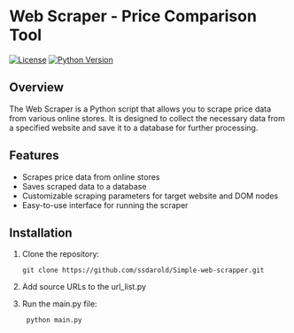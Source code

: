 # Web Scraper - Price Comparison Tool

[![License](https://img.shields.io/badge/license-MIT-blue.svg)](LICENSE)
[![Python Version](https://img.shields.io/badge/python-%3E%3D3.8-blue.svg)](https://www.python.org/downloads/)

## Overview

The Web Scraper is a Python script that allows you to scrape price data from various online stores. It is designed to collect the necessary data from a specified website and save it to a database for further processing.

## Features

- Scrapes price data from online stores
- Saves scraped data to a database
- Customizable scraping parameters for target website and DOM nodes
- Easy-to-use interface for running the scraper

## Installation

1. Clone the repository:

   ```shell
   git clone https://github.com/ssdarold/Simple-web-scrapper.git
   
2. Add source URLs to the url_list.py
3. Run the main.py file:
    ```shell
     python main.py
